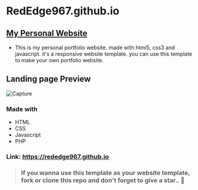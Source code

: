 # RedEdge967.github.io

## [My Personal Website](https://rededge967.github.io)
- This is my personal portfolio website. made with html5, css3 and javascript. it's a responsive website template. you can use this template to make your own portfolio website.

## Landing page Preview
![Capture](https://user-images.githubusercontent.com/91379432/141649434-ca225507-d753-40f8-82c1-d2c4f41e83dc.PNG)


### Made with
- HTML
- CSS
- Javascript
- PHP

### Link: https://rededge967.github.io

> ### If you wanna use this template as your website template, fork or clone this repo and don't forget to give a star.. 🌟
